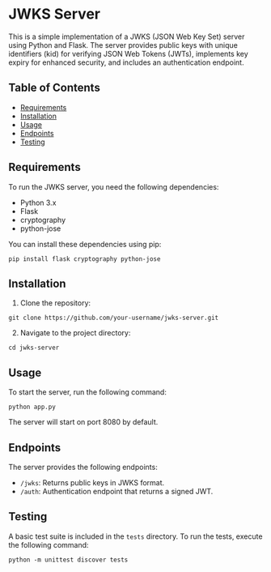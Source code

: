 # JWKS Server

This is a simple implementation of a JWKS (JSON Web Key Set) server using Python and Flask. The server provides public keys with unique identifiers (kid) for verifying JSON Web Tokens (JWTs), implements key expiry for enhanced security, and includes an authentication endpoint.

## Table of Contents

- [Requirements](#requirements)
- [Installation](#installation)
- [Usage](#usage)
- [Endpoints](#endpoints)
- [Testing](#testing)

## Requirements

To run the JWKS server, you need the following dependencies:

- Python 3.x
- Flask
- cryptography
- python-jose

You can install these dependencies using pip:

```
pip install flask cryptography python-jose
```

## Installation

1. Clone the repository:

```
git clone https://github.com/your-username/jwks-server.git
```

2. Navigate to the project directory:

```
cd jwks-server
```

## Usage

To start the server, run the following command:

```
python app.py
```

The server will start on port 8080 by default.

## Endpoints

The server provides the following endpoints:

- `/jwks`: Returns public keys in JWKS format.
- `/auth`: Authentication endpoint that returns a signed JWT.

## Testing

A basic test suite is included in the `tests` directory. To run the tests, execute the following command:

```
python -m unittest discover tests
```
